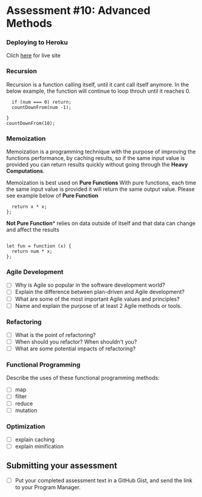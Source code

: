# Assessment #10: Advanced Methods

### Deploying to Heroku

Clich [here](https://eventonica-recat-api.herokuapp.com/) for live site

### Recursion

Recursion is a function calling itself, until it cant call itself anymore. In the below example, the function will continue to loop throuh until it reaches 0.

```function countDownFrom (num) {
  if (num === 0) return;     
  countDownFrom(num -1);

}
countDownFrom(10);
```

### Memoization

Memoization is a programming technique with the purpose of improving the functions performance, by caching results, so if the same input value is provided you can return results quickly without going through the **Heavy Computations**.

Memoization is best used on **Pure Functions** With pure functions, each time the same input value is provided it will return the same output value. Please see example below of **Pure Function**

```let fun = function (x) {
  return x * x;
};
```
**Not Pure Function*** relies on data outside of itself and that data can change and affect the results

```let num = 5;

let fun = function (x) {
  return num * x;
};
```
### Agile Development
- [ ] Why is Agile so popular in the software development world?
- [ ] Explain the difference between plan-driven and Agile development?
- [ ] What are some of the most important Agile values and principles?
- [ ] Name and explain the purpose of at least 2 Agile methods or tools.

### Refactoring
- [ ] What is the point of refactoring?
- [ ] When should you refactor?  When shouldn't you?
- [ ] What are some potential impacts of refactoring?

### Functional Programming
Describe the uses of these functional programming methods:
- [ ] map
- [ ] filter
- [ ] reduce
- [ ] mutation

### Optimization
- [ ] explain caching
- [ ] explain minification

## Submitting your assessment
- [ ] Put your completed assessment text in a GitHub Gist, and send the link to your Program Manager.

